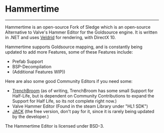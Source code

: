 Hammertime
======



---

Hammertime is an open-source Fork of Sledge which is an open-source Alternative to Valve's Hammer Editor for the Goldsource engine.
It is written in .NET and uses [Veldrid][2] for rendering, with DirectX 10.

Hammertime supports Goldsource mapping, and is constantly being updated to add more Features, some of these Features include:
- Prefab Support
- BSP-Decompilation
- (Additional Features WIP))

Here are also some good Community Editors if you need some:
- [TrenchBroom](https://github.com/kduske/TrenchBroom) (as of writing, TrenchBroom has some small Support for Half-Life, but is dependent on Community Contributions to expand the Support for Half Life, so its not complete right now.)
- Valve Hammer Editor (Found in the steam Library under "HL1 SDK")
- [JACK](http://jack.hlfx.ru/en/download.html) (the free version, don't pay for it, since it is rarely being updated by the developer.)

The Hammertime Editor is licensed under BSD-3.

[2]: https://github.com/mellinoe/veldrid/
